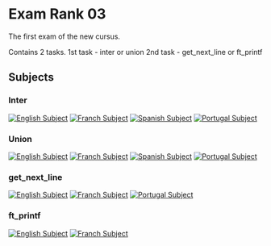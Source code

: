 # Exam Rank 03

The first exam of the new cursus.

Contains 2 tasks.
1st task - inter or union
2nd task - get_next_line or ft_printf

## Subjects
### Inter
[![English Subject](https://flagpedia.net/data/flags/emoji/twitter/256x256/us.png)](./inter/subject.en.txt)
[![Franch Subject](https://flagpedia.net/data/flags/emoji/twitter/256x256/fr.png)](./inter/subject.fr.txt)
[![Spanish Subject](https://flagpedia.net/data/flags/emoji/twitter/256x256/es.png)](./inter/subject.es.txt)
[![Portugal Subject](https://flagpedia.net/data/flags/emoji/twitter/256x256/pt.png)](./inter/subject.pt.txt)
### Union
[![English Subject](https://flagpedia.net/data/flags/emoji/twitter/256x256/us.png)](./union/subject.en.txt)
[![Franch Subject](https://flagpedia.net/data/flags/emoji/twitter/256x256/fr.png)](./union/subject.fr.txt)
[![Spanish Subject](https://flagpedia.net/data/flags/emoji/twitter/256x256/es.png)](./union/subject.es.txt)
[![Portugal Subject](https://flagpedia.net/data/flags/emoji/twitter/256x256/pt.png)](./union/subject.pt.txt)
### get_next_line
[![English Subject](https://flagpedia.net/data/flags/emoji/twitter/256x256/us.png)](./get_next_line/subject.en.txt)
[![Franch Subject](https://flagpedia.net/data/flags/emoji/twitter/256x256/fr.png)](./get_next_line/subject.fr.txt)
[![Portugal Subject](https://flagpedia.net/data/flags/emoji/twitter/256x256/pt.png)](./get_next_line/subject.pt.txt)
### ft_printf
[![English Subject](https://flagpedia.net/data/flags/emoji/twitter/256x256/us.png)](./ft_printf/subject.en.txt)
[![Franch Subject](https://flagpedia.net/data/flags/emoji/twitter/256x256/fr.png)](./ft_printf/subject.fr.txt)

